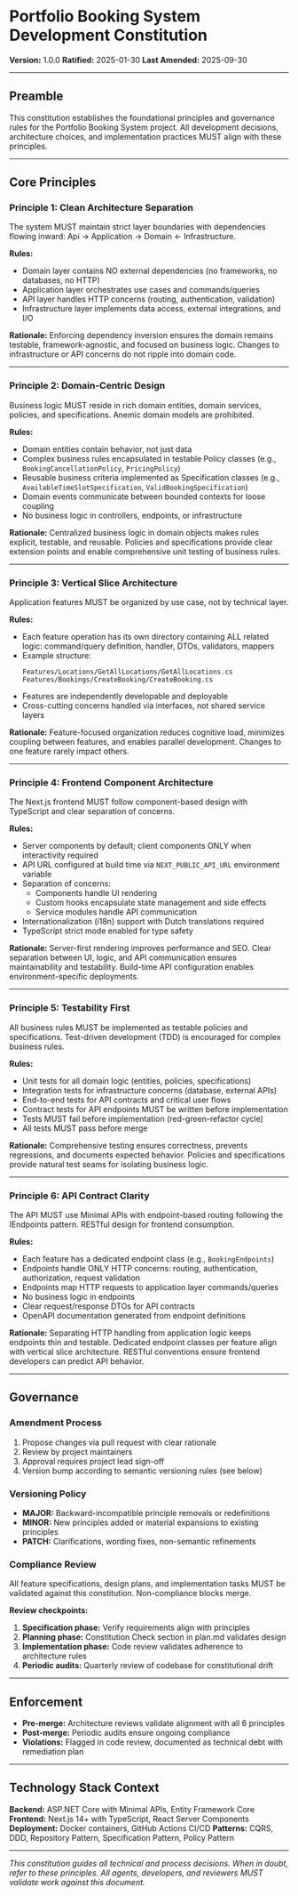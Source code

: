 <!--
SYNC IMPACT REPORT
Version: none → 1.0.0
Change Type: MINOR (Initial constitution creation)
Principles Added: 6 (Clean Architecture Separation, Domain-Centric Design, Vertical Slice Architecture, Frontend Component Architecture, Testability First, API Contract Clarity)
Templates Status:
  - ✅ spec-template.md: Aligned (no constitution-specific constraints needed)
  - ✅ plan-template.md: Contains Constitution Check placeholder - will be populated by /plan
  - ✅ tasks-template.md: Aligned (TDD principle matches Testability First)
Follow-up TODOs: None
-->

# Portfolio Booking System Development Constitution

**Version:** 1.0.0
**Ratified:** 2025-01-30
**Last Amended:** 2025-09-30

---

## Preamble

This constitution establishes the foundational principles and governance rules for the
Portfolio Booking System project. All development decisions, architecture choices, and
implementation practices MUST align with these principles.

---

## Core Principles

### Principle 1: Clean Architecture Separation

The system MUST maintain strict layer boundaries with dependencies flowing inward:
Api → Application → Domain ← Infrastructure.

**Rules:**
- Domain layer contains NO external dependencies (no frameworks, no databases, no HTTP)
- Application layer orchestrates use cases and commands/queries
- API layer handles HTTP concerns (routing, authentication, validation)
- Infrastructure layer implements data access, external integrations, and I/O

**Rationale:** Enforcing dependency inversion ensures the domain remains testable,
framework-agnostic, and focused on business logic. Changes to infrastructure or API
concerns do not ripple into domain code.

---

### Principle 2: Domain-Centric Design

Business logic MUST reside in rich domain entities, domain services, policies, and
specifications. Anemic domain models are prohibited.

**Rules:**
- Domain entities contain behavior, not just data
- Complex business rules encapsulated in testable Policy classes
  (e.g., `BookingCancellationPolicy`, `PricingPolicy`)
- Reusable business criteria implemented as Specification classes
  (e.g., `AvailableTimeSlotSpecification`, `ValidBookingSpecification`)
- Domain events communicate between bounded contexts for loose coupling
- No business logic in controllers, endpoints, or infrastructure

**Rationale:** Centralized business logic in domain objects makes rules explicit,
testable, and reusable. Policies and specifications provide clear extension points
and enable comprehensive unit testing of business rules.

---

### Principle 3: Vertical Slice Architecture

Application features MUST be organized by use case, not by technical layer.

**Rules:**
- Each feature operation has its own directory containing ALL related logic:
  command/query definition, handler, DTOs, validators, mappers
- Example structure:
  ```
  Features/Locations/GetAllLocations/GetAllLocations.cs
  Features/Bookings/CreateBooking/CreateBooking.cs
  ```
- Features are independently developable and deployable
- Cross-cutting concerns handled via interfaces, not shared service layers

**Rationale:** Feature-focused organization reduces cognitive load, minimizes coupling
between features, and enables parallel development. Changes to one feature rarely
impact others.

---

### Principle 4: Frontend Component Architecture

The Next.js frontend MUST follow component-based design with TypeScript and clear
separation of concerns.

**Rules:**
- Server components by default; client components ONLY when interactivity required
- API URL configured at build time via `NEXT_PUBLIC_API_URL` environment variable
- Separation of concerns:
  - Components handle UI rendering
  - Custom hooks encapsulate state management and side effects
  - Service modules handle API communication
- Internationalization (i18n) support with Dutch translations required
- TypeScript strict mode enabled for type safety

**Rationale:** Server-first rendering improves performance and SEO. Clear separation
between UI, logic, and API communication ensures maintainability and testability.
Build-time API configuration enables environment-specific deployments.

---

### Principle 5: Testability First

All business rules MUST be implemented as testable policies and specifications.
Test-driven development (TDD) is encouraged for complex business rules.

**Rules:**
- Unit tests for all domain logic (entities, policies, specifications)
- Integration tests for infrastructure concerns (database, external APIs)
- End-to-end tests for API contracts and critical user flows
- Contract tests for API endpoints MUST be written before implementation
- Tests MUST fail before implementation (red-green-refactor cycle)
- All tests MUST pass before merge

**Rationale:** Comprehensive testing ensures correctness, prevents regressions, and
documents expected behavior. Policies and specifications provide natural test seams
for isolating business logic.

---

### Principle 6: API Contract Clarity

The API MUST use Minimal APIs with endpoint-based routing following the IEndpoints
pattern. RESTful design for frontend consumption.

**Rules:**
- Each feature has a dedicated endpoint class (e.g., `BookingEndpoints`)
- Endpoints handle ONLY HTTP concerns: routing, authentication, authorization,
  request validation
- Endpoints map HTTP requests to application layer commands/queries
- No business logic in endpoints
- Clear request/response DTOs for API contracts
- OpenAPI documentation generated from endpoint definitions

**Rationale:** Separating HTTP handling from application logic keeps endpoints thin
and testable. Dedicated endpoint classes per feature align with vertical slice
architecture. RESTful conventions ensure frontend developers can predict API behavior.

---

## Governance

### Amendment Process

1. Propose changes via pull request with clear rationale
2. Review by project maintainers
3. Approval requires project lead sign-off
4. Version bump according to semantic versioning rules (see below)

### Versioning Policy

- **MAJOR:** Backward-incompatible principle removals or redefinitions
- **MINOR:** New principles added or material expansions to existing principles
- **PATCH:** Clarifications, wording fixes, non-semantic refinements

### Compliance Review

All feature specifications, design plans, and implementation tasks MUST be validated
against this constitution. Non-compliance blocks merge.

**Review checkpoints:**
1. **Specification phase:** Verify requirements align with principles
2. **Planning phase:** Constitution Check section in plan.md validates design
3. **Implementation phase:** Code review validates adherence to architecture rules
4. **Periodic audits:** Quarterly review of codebase for constitutional drift

---

## Enforcement

- **Pre-merge:** Architecture reviews validate alignment with all 6 principles
- **Post-merge:** Periodic audits ensure ongoing compliance
- **Violations:** Flagged in code review, documented as technical debt with
  remediation plan

---

## Technology Stack Context

**Backend:** ASP.NET Core with Minimal APIs, Entity Framework Core
**Frontend:** Next.js 14+ with TypeScript, React Server Components
**Deployment:** Docker containers, GitHub Actions CI/CD
**Patterns:** CQRS, DDD, Repository Pattern, Specification Pattern, Policy Pattern

---

*This constitution guides all technical and process decisions. When in doubt, refer
to these principles. All agents, developers, and reviewers MUST validate work against
this document.*
